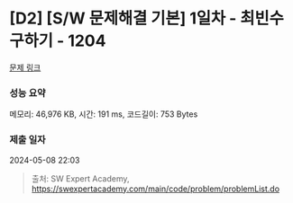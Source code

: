 # [D2] [S/W 문제해결 기본] 1일차 - 최빈수 구하기 - 1204 

[문제 링크](https://swexpertacademy.com/main/code/problem/problemDetail.do?contestProbId=AV13zo1KAAACFAYh) 

### 성능 요약

메모리: 46,976 KB, 시간: 191 ms, 코드길이: 753 Bytes

### 제출 일자

2024-05-08 22:03



> 출처: SW Expert Academy, https://swexpertacademy.com/main/code/problem/problemList.do